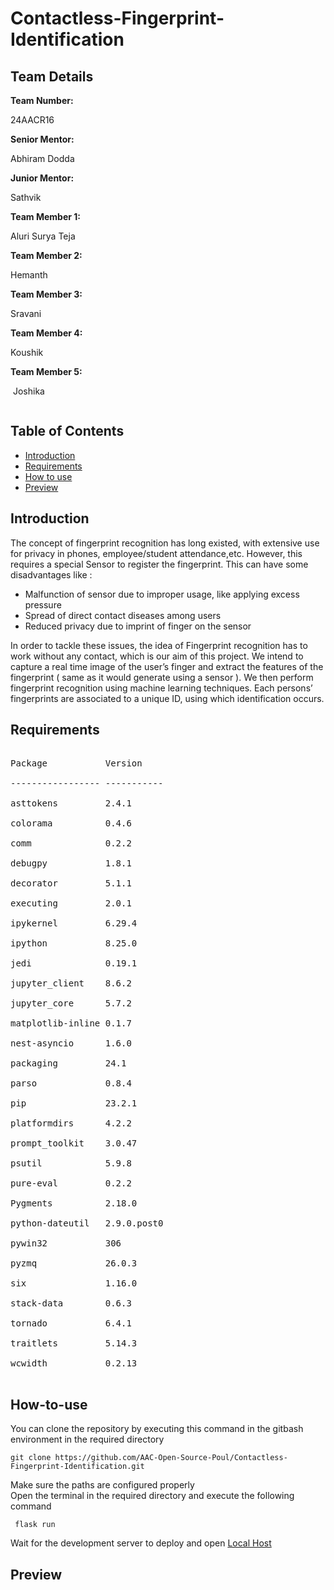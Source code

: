 # Contactless-Fingerprint-Identification

<h2>Team Details</h2>
<b>Team Number: </b><p>24AACR16</p>
<b>Senior Mentor:</b><p> Abhiram Dodda </p>
<b>Junior Mentor:</b><p> Sathvik</p>
<b>Team Member 1:</b><p> Aluri Surya Teja</p>
<b>Team Member 2:</b><p> Hemanth</p>
<b>Team Member 3:</b><p> Sravani</p>
<b>Team Member 4:</b><p> Koushik</p>
<b>Team Member 5:</b><p> Joshika</p>

<div align="center">
  <img src="">
</div>

## Table of Contents
- [Introduction](#introduction) <br>
- [Requirements](#requirements) <br>
- [How to use](#How-to-use) <br>
- [Preview](#previews)

  
<h2>Introduction</h2>
<p> 
The concept of fingerprint recognition has long existed, with extensive use for privacy in phones,  employee/student attendance,etc. However, this requires a special Sensor to register the fingerprint. This can have some disadvantages like :
</p>
<ul>
<li>Malfunction of sensor due to improper usage, like applying excess pressure </li>
<li>Spread of direct contact diseases among users</li>
<li>Reduced privacy due to imprint of finger on the sensor </li>
</ul>
<p>
In order to tackle these issues, the idea of Fingerprint recognition has to work without any contact, which is our aim of this project. 
We intend to capture a real time image of the user’s finger and extract the features of the fingerprint ( same as it would generate using a sensor ). We then perform fingerprint recognition using machine learning techniques. Each persons’ fingerprints  are associated to a unique ID, using which identification occurs.
</p>


<h2>Requirements</h2>

<pre> 
Package           Version<br />
----------------- -----------<br />
asttokens         2.4.1<br />
colorama          0.4.6<br />
comm              0.2.2<br />
debugpy           1.8.1<br />
decorator         5.1.1<br />
executing         2.0.1<br />
ipykernel         6.29.4<br />
ipython           8.25.0<br />
jedi              0.19.1<br />
jupyter_client    8.6.2<br />
jupyter_core      5.7.2<br />
matplotlib-inline 0.1.7<br />
nest-asyncio      1.6.0<br />
packaging         24.1<br />
parso             0.8.4<br />
pip               23.2.1<br />
platformdirs      4.2.2<br />
prompt_toolkit    3.0.47<br />
psutil            5.9.8<br />
pure-eval         0.2.2<br />
Pygments          2.18.0<br />
python-dateutil   2.9.0.post0<br />
pywin32           306<br />
pyzmq             26.0.3<br />
six               1.16.0<br />
stack-data        0.6.3<br />
tornado           6.4.1<br />
traitlets         5.14.3<br />
wcwidth           0.2.13<br />
</pre>


<h2>How-to-use</h2>
<p>You can clone the repository by executing this command in the gitbash environment in the required directory </p>

  ```terminal
  git clone https://github.com/AAC-Open-Source-Poul/Contactless-Fingerprint-Identification.git
  ```
<p> Make sure the paths are configured properly <br>
  Open the terminal in the required directory and execute the following command
</p>

  ```terminal
   flask run
  ```
  
<p>Wait for the development server to deploy and open  <a href="http://127.0.0.1:5000">Local Host</a></p> 



<h2>Preview</h2>
